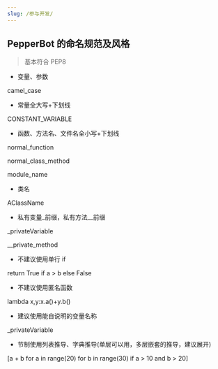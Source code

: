 ```yaml
---
slug: /参与开发/
---
```


## PepperBot 的命名规范及风格

> 基本符合 PEP8

-   变量、参数

camel_case

-   常量全大写+下划线

CONSTANT_VARIABLE

-   函数、方法名、文件名全小写+下划线

normal_function

normal_class_method

module_name

-   类名

AClassName

-   私有变量\_前缀，私有方法\_\_前缀

\_privateVariable

\_\_private_method

-   不建议使用单行 if

return True if a > b else False

-   不建议使用匿名函数

lambda x,y:x.a()+y.b()

-   建议使用能自说明的变量名称

\_privateVariable

-   节制使用列表推导、字典推导(单层可以用，多层嵌套的推导，建议展开)

[a + b for a in range(20) for b in range(30) if a > 10 and b > 20]
